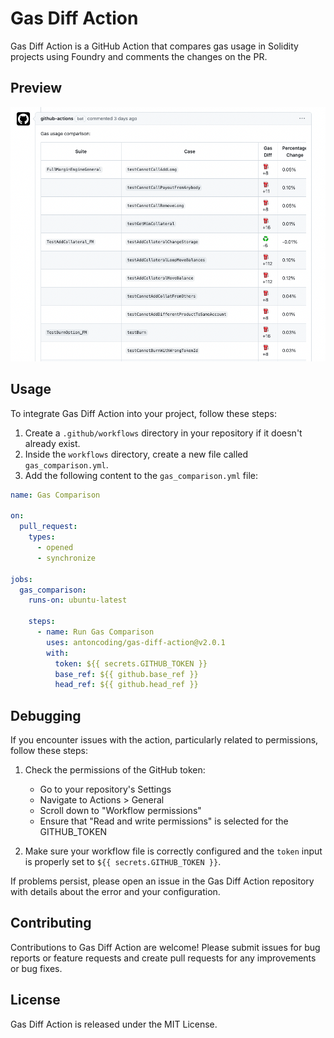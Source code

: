 # Gas Diff Action

Gas Diff Action is a GitHub Action that compares gas usage in Solidity projects using Foundry and comments the changes on the PR.

## Preview

![](./docs/imgs/screenshot.png)

## Usage

To integrate Gas Diff Action into your project, follow these steps:

1. Create a `.github/workflows` directory in your repository if it doesn't already exist.
2. Inside the `workflows` directory, create a new file called `gas_comparison.yml`.
3. Add the following content to the `gas_comparison.yml` file:

```yaml
name: Gas Comparison

on:
  pull_request:
    types:
      - opened
      - synchronize

jobs:
  gas_comparison:
    runs-on: ubuntu-latest

    steps:
      - name: Run Gas Comparison
        uses: antoncoding/gas-diff-action@v2.0.1
        with:
          token: ${{ secrets.GITHUB_TOKEN }}
          base_ref: ${{ github.base_ref }}
          head_ref: ${{ github.head_ref }}
```

## Debugging

If you encounter issues with the action, particularly related to permissions, follow these steps:

1. Check the permissions of the GitHub token:
   - Go to your repository's Settings
   - Navigate to Actions > General
   - Scroll down to "Workflow permissions"
   - Ensure that "Read and write permissions" is selected for the GITHUB_TOKEN

2. Make sure your workflow file is correctly configured and the `token` input is properly set to `${{ secrets.GITHUB_TOKEN }}`.

If problems persist, please open an issue in the Gas Diff Action repository with details about the error and your configuration.

## Contributing

Contributions to Gas Diff Action are welcome! Please submit issues for bug reports or feature requests and create pull requests for any improvements or bug fixes.

## License

Gas Diff Action is released under the MIT License.